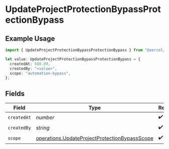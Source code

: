# UpdateProjectProtectionBypassProtectionBypass

## Example Usage

```typescript
import { UpdateProjectProtectionBypassProtectionBypass } from "@vercel/sdk/models/operations/updateprojectprotectionbypass.js";

let value: UpdateProjectProtectionBypassProtectionBypass = {
  createdAt: 588.09,
  createdBy: "<value>",
  scope: "automation-bypass",
};
```

## Fields

| Field                                                                                                          | Type                                                                                                           | Required                                                                                                       | Description                                                                                                    |
| -------------------------------------------------------------------------------------------------------------- | -------------------------------------------------------------------------------------------------------------- | -------------------------------------------------------------------------------------------------------------- | -------------------------------------------------------------------------------------------------------------- |
| `createdAt`                                                                                                    | *number*                                                                                                       | :heavy_check_mark:                                                                                             | N/A                                                                                                            |
| `createdBy`                                                                                                    | *string*                                                                                                       | :heavy_check_mark:                                                                                             | N/A                                                                                                            |
| `scope`                                                                                                        | [operations.UpdateProjectProtectionBypassScope](../../models/operations/updateprojectprotectionbypassscope.md) | :heavy_check_mark:                                                                                             | N/A                                                                                                            |